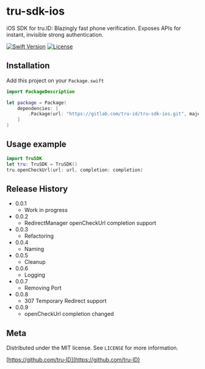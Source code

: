 # tru-sdk-ios

iOS SDK for tru.ID: Blazingly fast phone verification. Exposes APIs for instant, invisible strong authentication.

[![Swift Version][swift-image]][swift-url]
[![License][license-image]][license-url]


## Installation

Add this project on your `Package.swift`

```swift
import PackageDescription

let package = Package(
    dependencies: [
        .Package(url: "https://gitlab.com/tru-id/tru-sdk-ios.git", majorVersion: 0, minor: 0)
    ]
)
```

## Usage example


```swift
import TruSDK
let tru: TruSDK = TruSDK()
tru.openCheckUrl(url: url, completion: completion)
```

## Release History

* 0.0.1
    * Work in progress
* 0.0.2
    * RedirectManager openCheckUrl completion support
* 0.0.3
    * Refactoring     
* 0.0.4
    * Naming   
* 0.0.5
    * Cleanup 
* 0.0.6
    * Logging  
* 0.0.7
    * Removing Port   
* 0.0.8
    * 307 Temporary Redirect support  
* 0.0.9
    * openCheckUrl completion changed 

## Meta

Distributed under the MIT license. See ``LICENSE`` for more information.

[https://github.com/tru-ID](https://github.com/tru-ID)

[swift-image]:https://img.shields.io/badge/swift-5.0-green.svg
[swift-url]: https://swift.org/
[license-image]: https://img.shields.io/badge/License-MIT-blue.svg
[license-url]: LICENSE
